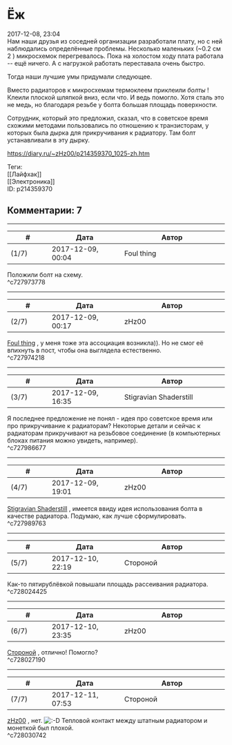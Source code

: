 Ёж
==

  
2017-12-08, 23:04  
 Нам наши друзья из соседней организации разработали плату, но с ней наблюдались определённые проблемы. Несколько маленьких (~0.2 см  2  ) микросхемок перегревалось. Пока на холостом ходу плата работала -- ещё ничего. А с нагрузкой работать переставала очень быстро.   
   
 Тогда наши лучшие умы придумали следующее.   
   
 Вместо радиаторов к микросхемам термоклеем приклеили  *болты*  ! Клеили плоской шляпкой вниз, если что. И ведь помогло. Хотя сталь это не медь, но благодаря резьбе у болта большая площадь поверхности.   
   
 Сотрудник, который это предложил, сказал, что в советское время схожими методами пользовались по отношению к транзисторам, у которых была дырка для прикручивания к радиатору. Там болт устанавливали в эту дырку.   
  
<https://diary.ru/~zHz00/p214359370_1025-zh.htm>  
  
Теги:  
[[Лайфхак]]  
[[Электроника]]  
ID: p214359370  


Комментарии: 7
--------------

  


---



|         #         |              Дата              |                     Автор                     |           ID           |
| --- | --- | --- | --- |
| (1/7) | 2017-12-09, 00:04 | Foul thing | c727973778 |

  
 Положили болт на схему.   
 ^c727973778

---



|         #         |              Дата              |                     Автор                     |           ID           |
| --- | --- | --- | --- |
| (2/7) | 2017-12-09, 00:17 | zHz00 | c727974218 |

  
  [Foul thing](http://foulthing.diary.ru "Temporary Internet Flies")  , у меня тоже эта ассоциация возникла)). Но не смог её впихнуть в пост, чтобы она выглядела естественно.   
 ^c727974218

---



|         #         |              Дата              |                     Автор                     |           ID           |
| --- | --- | --- | --- |
| (3/7) | 2017-12-09, 16:35 | Stigravian Shaderstill | c727986677 |

  
 Я последнее предложение не понял - идея про советское время или про прикручивание к радиаторам? Некоторые детали и сейчас к радиаторам прикручивают на резьбовое соединение (в компьютерных блоках питания можно увидеть, например).   
 ^c727986677

---



|         #         |              Дата              |                     Автор                     |           ID           |
| --- | --- | --- | --- |
| (4/7) | 2017-12-09, 19:01 | zHz00 | c727989763 |

  
  [Stigravian Shaderstill](http://stigravian.diary.ru "Science, Death, Rock-n-Roll")  , имеется ввиду идея использования болта в качестве радиатора. Подумаю, как лучше сформулировать.   
 ^c727989763

---



|         #         |              Дата              |                     Автор                     |           ID           |
| --- | --- | --- | --- |
| (5/7) | 2017-12-10, 22:19 | Стороной | c728024425 |

  
 Как-то пятирублёвкой повышали площадь рассеивания радиатора.   
 ^c728024425

---



|         #         |              Дата              |                     Автор                     |           ID           |
| --- | --- | --- | --- |
| (6/7) | 2017-12-10, 23:35 | zHz00 | c728027190 |

  
  [Стороной](http://1047.diary.ru "И васильки, и я, и тополя")  , отлично! Помогло?   
 ^c728027190

---



|         #         |              Дата              |                     Автор                     |           ID           |
| --- | --- | --- | --- |
| (7/7) | 2017-12-11, 07:53 | Стороной | c728030742 |

  
  [zHz00](https://zHz00.diary.ru "Untitled")  , нет. ![:-D](http://static.diary.ru/picture/1133.gif) Тепловой контакт между штатным радиатором и монеткой был плохой.   
 ^c728030742
